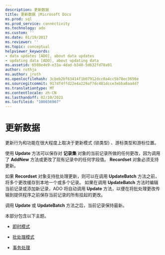 ```yaml
---
description: 更新数据
title: 更新数据 |Microsoft Docs
ms.prod: sql
ms.prod_service: connectivity
ms.technology: ado
ms.custom: ''
ms.date: 01/19/2017
ms.reviewer: ''
ms.topic: conceptual
helpviewer_keywords:
- data updates [ADO], about data updates
- updating data [ADO], about updating data
ms.assetid: 6508e4e9-e33a-4dad-b340-5d632fd78a91
author: rothja
ms.author: jroth
ms.openlocfilehash: 3cbeb2bf63414f1b07912dcc0a4cc5b78ec3656e
ms.sourcegitcommit: 917df4ffd22e4a229af7dc481dcce3ebba0aa4d7
ms.translationtype: MT
ms.contentlocale: zh-CN
ms.lasthandoff: 02/10/2021
ms.locfileid: "100036907"
---
```

# <a name="updating-data"></a>更新数据
更新行为和功能在很大程度上取决于更新模式 (锁类型) 、游标类型和游标位置。  
  
 使用 **Update** 方法可以保存对 **记录集** 对象的当前记录所做的任何更改，因为调用了 **AddNew** 方法或更改了现有记录中的任何字段值。 **Recordset** 对象必须支持更新。  
  
 如果 **Recordset** 对象支持批处理更新，则可以在调用 **UpdateBatch** 方法之前，将多个更改缓存到本地一个或多个记录。 如果在调用 **UpdateBatch** 方法时编辑当前记录或添加新记录，ADO 将自动调用 **Update** 方法，以便在将批处理更改传输到提供程序之前保存当前记录的所有挂起的更改。  
  
 调用 **Update** 或 **UpdateBatch** 方法之后，当前记录保持最新。  
  
 本部分包含以下主题。  
  
-   [即时模式](../../../ado/guide/data/immediate-mode.md)  
  
-   [批处理模式](../../../ado/guide/data/batch-mode.md)  
  
-   [事务处理](../../../ado/guide/data/transaction-processing.md)

